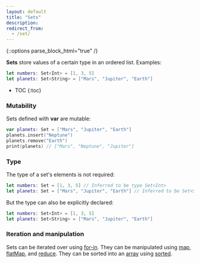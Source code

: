 ```yaml
---
layout: default
title: "Sets"
description: 
redirect_from: 
  - /set/
---
```

{::options parse_block_html="true" /}

**Sets** store values of a certain type in an ordered list. Examples:

```swift
let numbers: Set<Int> = [1, 3, 5]
let planets: Set<String> = ["Mars", "Jupiter", "Earth"]
```

* TOC
{:toc}

### Mutability

Sets defined with **var** are mutable:

```swift
var planets: Set = ["Mars", "Jupiter", "Earth"]
planets.insert("Neptune")
planets.remove("Earth")
print(planets) // ["Mars", "Neptune", "Jupiter"]
```

### Type

The type of a set's elements is not required:

```swift
let numbers: Set = [1, 3, 5] // Inferred to be type Set<Int>
let planets: Set = ["Mars", "Jupiter", "Earth"] // Inferred to be Set<String>
```

But the type can also be explicitly declared:

```swift
let numbers: Set<Int> = [1, 3, 5]
let planets: Set<String> = ["Mars", "Jupiter", "Earth"]
```

### Iteration and manipulation

Sets can be iterated over using [for-in](/for-in). They can be manipulated using [map](/map), [flatMap](/flatmap), and [reduce](/reduce). They can be sorted into an [array](/arrays) using [sorted](/).
